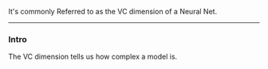 It's commonly Referred to as the VC dimension of a Neural Net. 


---
### **Intro**
The VC dimension tells us how complex a model is. 

